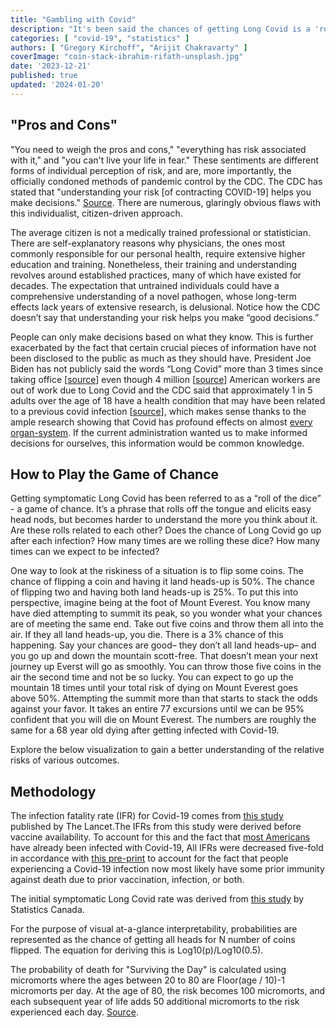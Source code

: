 ```yaml
---
title: "Gambling with Covid"
description: "It's been said the chances of getting Long Covid is a 'roll of the dice' each time you are infected. How many times can we expect to be able to play this game?"
categories: [ "covid-19", "statistics" ]
authors: [ "Gregory Kirchoff", "Arijit Chakravarty" ]
coverImage: "coin-stack-ibrahim-rifath-unsplash.jpg"
date: '2023-12-21'
published: true
updated: '2024-01-20'
---
```

<script> // usables
	import RecipeCard from '$lib/components/usables/RecipeCard/RecipeCard.svelte';

  import CovidCoins from '$lib/components/internal/projects/CovidCoins/CovidCoins.svelte';
  
</script>

## "Pros and Cons"

"You need to weigh the pros and cons," "everything has risk associated with it," and  "you can't live your life in fear." These sentiments are different forms of individual perception of risk, and are, more importantly, the officially condoned methods of pandemic control by the CDC. The CDC has stated that "understanding your risk [of contracting COVID-19] helps you make decisions." [Source](https://www.cdc.gov/coronavirus/2019-ncov/your-health/understanding-risk.html).  There are numerous, glaringly obvious flaws with this individualist, citizen-driven approach.

The average citizen is not a medically trained professional or statistician. There are self-explanatory reasons why physicians, the ones most commonly responsible for our personal health, require extensive higher education and training. Nonetheless, their training and understanding revolves around established practices, many of which have existed for decades. The expectation that untrained individuals could have a comprehensive understanding of a novel pathogen, whose long-term effects lack years of extensive research, is delusional. Notice how the CDC doesn’t say that understanding your risk helps you make “good decisions.”

People can only make decisions based on what they know. This is further exacerbated by the fact that certain crucial pieces of information have not been disclosed to the public as much as they should have. President Joe Biden has not publicly said the words “Long Covid” more than 3 times since taking office [[source](https://youtu.be/RZUBLTph5uw?si=yXc8fPMvRrUjR3aR&t=490)] even though 4 million [[source](https://www.brookings.edu/articles/new-data-shows-long-covid-is-keeping-as-many-as-4-million-people-out-of-work/)] American workers are out of work due to Long Covid and the CDC said that approximately 1 in 5 adults over the age of 18 have a health condition that may have been related to a previous covid infection [[source](https://www.cdc.gov/mmwr/volumes/71/wr/mm7121e1.htm)], which makes sense thanks to the ample research showing that Covid has profound effects on almost [every organ-system](https://www.ncbi.nlm.nih.gov/pmc/articles/PMC9839201/). If the current administration wanted us to make informed decisions for ourselves, this information would be common knowledge.

## How to Play the Game of Chance

Getting symptomatic Long Covid has been referred to as a “roll of the dice” - a game of chance. It’s a phrase that rolls off the tongue and elicits easy head nods, but becomes harder to understand the more you think about it. Are these rolls related to each other? Does the chance of Long Covid go up after each infection? How many times are we rolling these dice? How many times can we expect to be infected?

One way to look at the riskiness of a situation is to flip some coins. The chance of flipping a coin and having it land heads-up is 50%. The chance of flipping two and having both land heads-up is 25%. To put this into perspective, imagine being at the foot of Mount Everest. You know many have died attempting to summit its peak, so you wonder what your chances are of meeting the same end. Take out five coins and throw them all into the air. If they all land heads-up, you die. There is a 3% chance of this happening. Say your chances are good– they don’t all land heads-up– and you go up and down the mountain scott-free. That doesn’t mean your next journey up Everst will go as smoothly. You can throw those five coins in the air the second time and not be so lucky. You can expect to go up the mountain 18 times until your total risk of dying on Mount Everest goes above 50%. Attempting the summit more than that starts to stack the odds against your favor. It takes an entire 77 excursions until we can be 95% confident that you will die on Mount Everest. The numbers are roughly the same for a 68 year old dying after getting infected with Covid-19.

Explore the below visualization to gain a better understanding of the relative risks of various outcomes.

<CovidCoins mode="instance" />

## Methodology

The infection fatality rate (IFR) for Covid-19 comes from [this study](https://www.thelancet.com/journals/lancet/article/PIIS0140-6736(21)02867-1/fulltext#seccestitle140) published by The Lancet.The IFRs from this study were derived before vaccine availability. To account for this and the fact that [most Americans](https://www.usnews.com/news/health-news/articles/2023-07-05/more-than-three-quarters-of-americans-16-and-older-have-been-infected-with-covid-cdc#:~:text=Health%20News-,More%20Than%20Three%2DQuarters%20of%20Americans%2016%20and%20Older,Been%20Infected%20With%20COVID%3A%20CDC&text=July%205%2C%202023%2C%20at%207%3A13%20a.m.&text=WEDNESDAY%2C%20July%205%2C%202023%20(,once%2C%20new%20government%20data%20shows)) have already been infected with Covid-19, All IFRs were decreased five-fold in accordance with [this pre-print](https://www.medrxiv.org/content/10.1101/2023.02.26.23286471v2.full.pdf) to account for the fact that people experiencing a Covid-19 infection now most likely have some prior immunity against death due to prior vaccination, infection, or both.

The initial symptomatic Long Covid rate was derived from [this study](https://www150.statcan.gc.ca/n1/pub/75-006-x/2023001/article/00015-eng.htm) by Statistics Canada.

For the purpose of visual at-a-glance interpretability, probabilities are represented as the chance of getting all heads for N number of coins flipped. The equation for deriving this is Log10(p)/Log10(0.5).

The probability of death for "Surviving the Day" is calculated using micromorts where the ages between 20 to 80 are Floor(age / 10)-1 micromorts per day. At the age of 80, the risk becomes 100 micromorts, and each subsequent year of life adds 50 additional micromorts to the risk experienced each day. [Source](https://nc233.com/2020/03/micromorts-how-much-risk-of-death-would-you-accept/).
